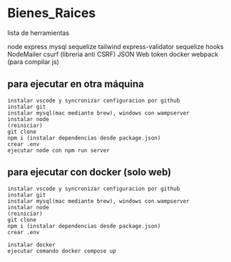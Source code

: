 # Bienes_Raices

lista de herramientas

node
express
mysql
sequelize
tailwind
express-validator
sequelize hooks
NodeMailer
csurf (libreria anti CSRF)
JSON Web token
docker
webpack (para compilar js)

## para ejecutar en otra máquina

```
instalar vscode y syncronizar configuracion por github
instalar git
instalar mysql(mac mediante brew), windows con wampserver
instalar node
(reiniciar)
git clone
npm i (instalar dependencias desde package.json)
crear .env
ejecutar node con npm run server
```

## para ejecutar con docker (solo web)

```
instalar vscode y syncronizar configuracion por github
instalar git
instalar mysql(mac mediante brew), windows con wampserver
instalar node
(reiniciar)
git clone
npm i (instalar dependencias desde package.json)
crear .env

instalar docker
ejecutar comando docker compose up
```
